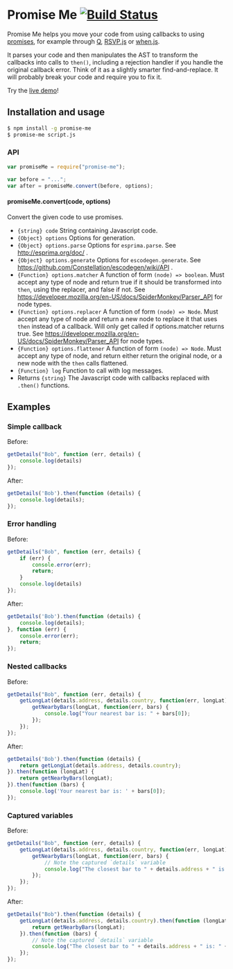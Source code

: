 Promise Me [![Build Status](https://secure.travis-ci.org/Stuk/promise-me.png?branch=master)](https://travis-ci.org/Stuk/promise-me)
==========

Promise Me helps you move your code from using callbacks to using [promises](http://wiki.commonjs.org/wiki/Promises/A), for example through [Q](https://github.com/kriskowal/q), [RSVP.js](https://github.com/tildeio/rsvp.js) or [when.js](https://github.com/cujojs/when).

It parses your code and then manipulates the AST to transform the callbacks into calls to `then()`, including a rejection handler if you handle the original callback error. Think of it as a slightly smarter find-and-replace. It will probably break your code and require you to fix it.

Try the [live demo](http://stuk.github.com/promise-me/)!

Installation and usage
----------------------

```bash
$ npm install -g promise-me
$ promise-me script.js
```

### API

```javascript
var promiseMe = require("promise-me");

var before = "...";
var after = promiseMe.convert(before, options);
```

#### promiseMe.convert(code, options)

Convert the given code to use promises.

 * `{string} code`    String containing Javascript code.
 * `{Object} options` Options for generation.
 * `{Object} options.parse`       Options for `esprima.parse`. See http://esprima.org/doc/ .
 * `{Object} options.generate`    Options for `escodegen.generate`. See https://github.com/Constellation/escodegen/wiki/API .
 * `{Function} options.matcher`   A function of form `(node) => boolean`. Must accept any type of node and return true if it should be transformed into `then`, using the replacer, and false if not. See https://developer.mozilla.org/en-US/docs/SpiderMonkey/Parser_API for node types.
 * `{Function} options.replacer`  A function of form `(node) => Node`. Must accept any type of node and return a new node to replace it that uses `then` instead of a callback. Will only get called if options.matcher returns true. See https://developer.mozilla.org/en-US/docs/SpiderMonkey/Parser_API for node types.
 * `{Function} options.flattener`  A function of form `(node) => Node`. Must accept any type of node, and return either return the original node, or a new node with the `then` calls flattened.
 * `{Function} log`   Function to call with log messages.
 * Returns `{string}`         The Javascript code with callbacks replaced with `.then()` functions.


Examples
--------

### Simple callback

Before:
```javascript
getDetails("Bob", function (err, details) {
    console.log(details)
});
```

After:
```javascript
getDetails('Bob').then(function (details) {
    console.log(details);
});
```

### Error handling

Before:
```javascript
getDetails("Bob", function (err, details) {
    if (err) {
        console.error(err);
        return;
    }
    console.log(details)
});
```

After:
```javascript
getDetails('Bob').then(function (details) {
    console.log(details);
}, function (err) {
    console.error(err);
    return;
});
```

### Nested callbacks

Before:
```javascript
getDetails("Bob", function (err, details) {
    getLongLat(details.address, details.country, function(err, longLat) {
        getNearbyBars(longLat, function(err, bars) {
            console.log("Your nearest bar is: " + bars[0]);
        });
    });
});
```

After:
```javascript
getDetails('Bob').then(function (details) {
    return getLongLat(details.address, details.country);
}).then(function (longLat) {
    return getNearbyBars(longLat);
}).then(function (bars) {
    console.log('Your nearest bar is: ' + bars[0]);
});
```

### Captured variables

Before:
```javascript
getDetails("Bob", function (err, details) {
    getLongLat(details.address, details.country, function(err, longLat) {
        getNearbyBars(longLat, function(err, bars) {
            // Note the captured `details` variable
            console.log("The closest bar to " + details.address + " is: " + bars[0]);
        });
    });
});
```

After:
```javascript
getDetails("Bob").then(function (details) {
    getLongLat(details.address, details.country).then(function (longLat) {
        return getNearbyBars(longLat);
    }).then(function (bars) {
        // Note the captured `details` variable
        console.log("The closest bar to " + details.address + " is: " + bars[0]);
    });
});
```


